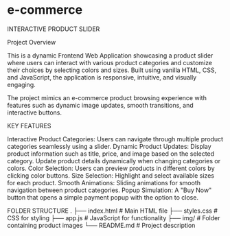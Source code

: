 # e-commerce

INTERACTIVE PRODUCT SLIDER

Project Overview

This is a dynamic Frontend Web Application showcasing a product slider where users can interact with various product categories and customize their choices by selecting colors and sizes. Built using vanilla HTML, CSS, and JavaScript, the application is responsive, intuitive, and visually engaging.

The project mimics an e-commerce product browsing experience with features such as dynamic image updates, smooth transitions, and interactive buttons.



KEY FEATURES

Interactive Product Categories: Users can navigate through multiple product categories seamlessly using a slider.
Dynamic Product Updates:
Display product information such as title, price, and image based on the selected category.
Update product details dynamically when changing categories or colors.
Color Selection: Users can preview products in different colors by clicking color buttons.
Size Selection: Highlight and select available sizes for each product.
Smooth Animations: Sliding animations for smooth navigation between product categories.
Popup Simulation: A "Buy Now" button that opens a simple payment popup with the option to close.

FOLDER STRUCTURE
.
├── index.html          # Main HTML file
├── styles.css          # CSS for styling
├── app.js           # JavaScript for functionality
├── img/                # Folder containing product images
└── README.md           # Project description
